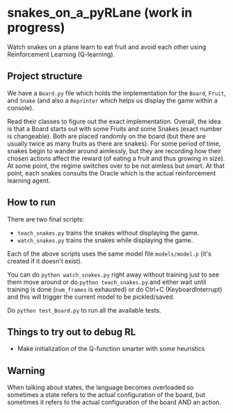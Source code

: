 # snakes_on_a_pyRLane (work in progress)
Watch snakes on a plane learn to eat fruit and avoid each other using Reinforcement Learning (Q-learning).

## Project structure
We have a `Board.py` file which holds the implementation for the `Board`, `Fruit`, and `Snake` (and also a `Reprinter` which helps us display the game within a console). 

Read their classes to figure out the exact implementation. Overall, the idea is that a Board starts out with some Fruits and some Snakes (exact number is changeable). Both are placed randomly on the board (but there are usually twice as many fruits as there are snakes). For some period of time, snakes begin to wander around aimlessly, but they are recording how their chosen actions affect the reward (of eating a fruit and thus growing in size). At some point, the regime switches over to be not aimless but smart. At that point, each snakes consults the Oracle which is the actual reinforcement learning agent. 

## How to run
There are two final scripts:
* `teach_snakes.py` trains the snakes without displaying the game.
* `watch_snakes.py` trains the snakes while displaying the game. 

Each of the above scripts uses the same model file `models/model.p` (it's created if it doesn't exist). 

You can do `python watch_snakes.py` right away without training just to see them move around or
do `python teach_snakes.py` and either wait until training is done (`num_frames` is exhausted) or do
Ctrl+C (KeyboardInterrupt) and this will trigger the current model to be pickled/saved. 

Do `python test_Board.py` to run all the available tests. 

## Things to try out to debug RL
* Make initialization of the Q-function smarter with some heuristics 

## Warning
When talking about states, the language becomes overloaded so sometimes a state refers to the actual configuration of the board, but sometimes it refers to the actual configuration of the board AND an action. 